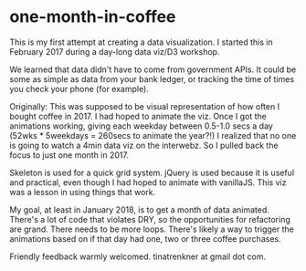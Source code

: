 # one-month-in-coffee

This is my first attempt at creating a data visualization. I started this in February 2017 during a day-long data viz/D3 workshop.

We learned that data didn't have to come from government APIs. It could be some as simple as data from your bank ledger, or tracking the time of times you check your phone (for example). 

Originally: This was supposed to be visual representation of how often I bought coffee in 2017. I had hoped to animate the viz. Once I got the animations working, giving each weekday between 0.5-1.0 secs a day (52wks * 5weekdays = 260secs to animate the year?!) I realized that no one is going to watch a 4min data viz on the interwebz. So I pulled back the focus to just one month in 2017.

Skeleton is used for a quick grid system. jQuery is used because it is useful and practical, even though I had hoped to animate with vanillaJS. This viz was a lesson in using things that work. 

My goal, at least in January 2018, is to get a month of data animated. There's a lot of code that violates DRY, so the opportunities for refactoring are grand. There needs to be more loops. There's likely a way to trigger the animations based on if that day had one, two or three coffee purchases. 

Friendly feedback warmly welcomed. tinatrenkner at gmail dot com. 
